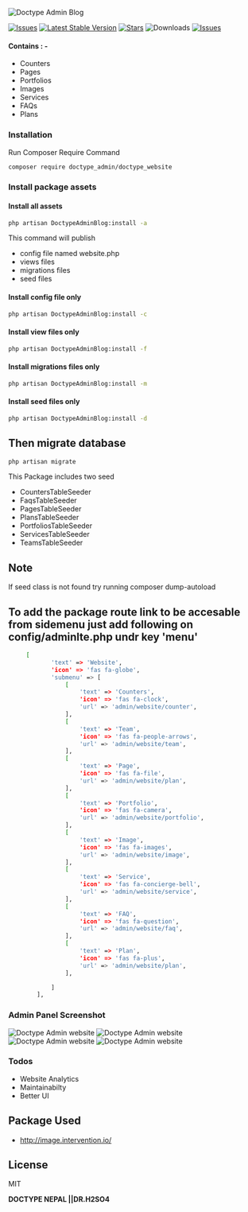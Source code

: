 ![Doctype Admin Blog](https://github.com/pratiksh404/doctype_website/blob/master/image/doctype_website.png)

[![Issues](https://img.shields.io/github/issues/pratiksh404/doctype_website)](https://github.com/pratiksh404/doctype_website/issues) [![Latest Stable Version](https://poser.pugx.org/doctype_admin/doctype_website/v)](//packagist.org/packages/doctype_admin/doctype_website) [![Stars](https://img.shields.io/github/stars/pratiksh404/doctype_website)](https://github.com/pratiksh404/doctype_website/stargazers) ![Downloads](https://poser.pugx.org/doctype_admin/doctype_website/downloads) [![Issues](https://img.shields.io/github/license/pratiksh404/doctype_website)](https://github.com/pratiksh404/doctype_website/blob/master/LICENSE)

#### Contains : -

- Counters
- Pages
- Portfolios
- Images
- Services
- FAQs
- Plans

### Installation

Run Composer Require Command

```sh
composer require doctype_admin/doctype_website
```

### Install package assets

#### Install all assets

```sh
php artisan DoctypeAdminBlog:install -a
```

This command will publish

- config file named website.php
- views files
- migrations files
- seed files

#### Install config file only

```sh
php artisan DoctypeAdminBlog:install -c
```

#### Install view files only

```sh
php artisan DoctypeAdminBlog:install -f
```

#### Install migrations files only

```sh
php artisan DoctypeAdminBlog:install -m
```

#### Install seed files only

```sh
php artisan DoctypeAdminBlog:install -d
```

## Then migrate database

```sh
php artisan migrate
```

This Package includes two seed

- CountersTableSeeder
- FaqsTableSeeder
- PagesTableSeeder
- PlansTableSeeder
- PortfoliosTableSeeder
- ServicesTableSeeder
- TeamsTableSeeder

## Note

If seed class is not found try running composer dump-autoload

## To add the package route link to be accesable from sidemenu just add following on config/adminlte.php undr key 'menu'

```sh
     [
            'text' => 'Website',
            'icon' => 'fas fa-globe',
            'submenu' => [
                [
                    'text' => 'Counters',
                    'icon' => 'fas fa-clock',
                    'url' => 'admin/website/counter',
                ],
                [
                    'text' => 'Team',
                    'icon' => 'fas fa-people-arrows',
                    'url' => 'admin/website/team',
                ],
                [
                    'text' => 'Page',
                    'icon' => 'fas fa-file',
                    'url' => 'admin/website/plan',
                ],
                [
                    'text' => 'Portfolio',
                    'icon' => 'fas fa-camera',
                    'url' => 'admin/website/portfolio',
                ],
                [
                    'text' => 'Image',
                    'icon' => 'fas fa-images',
                    'url' => 'admin/website/image',
                ],
                [
                    'text' => 'Service',
                    'icon' => 'fas fa-concierge-bell',
                    'url' => 'admin/website/service',
                ],
                [
                    'text' => 'FAQ',
                    'icon' => 'fas fa-question',
                    'url' => 'admin/website/faq',
                ],
                [
                    'text' => 'Plan',
                    'icon' => 'fas fa-plus',
                    'url' => 'admin/website/plan',
                ],

            ]
        ],
```

### Admin Panel Screenshot

![Doctype Admin website](https://github.com/pratiksh404/doctype_website/blob/master/image/page.jpg)
![Doctype Admin website](https://github.com/pratiksh404/doctype_website/blob/master/image/plan.jpg)
![Doctype Admin website](https://github.com/pratiksh404/doctype_website/blob/master/image/portfolio.jpg)
![Doctype Admin website](https://github.com/pratiksh404/doctype_website/blob/master/image/team.jpg)

### Todos

- Website Analytics
- Maintainabilty
- Better UI

## Package Used

- http://image.intervention.io/

## License

MIT

**DOCTYPE NEPAL ||DR.H2SO4**
